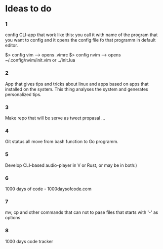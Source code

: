 # Ideas to do

### 1
config CLI-app that work like this: you call it with name of the program that you want to config and it opens the config file fo that programm in default editor.

$> config vim --> opens .vimrc
$> config nvim --> opens ~/.config/nvim/init.vim or ../init.lua

### 2
App that gives tips and tricks about linux and apps based on apps that installed on the system.
This thing analyses the system and generates personalized tips.

### 3
Make repo that will be serve as tweet propasal ...

### 4
Git status all move from bash function to Go programm.

### 5
Develop CLI-based audio-player in V or Rust, or may be in both:)

### 6
1000 days of code - 1000daysofcode.com

### 7
mv, cp and other commands that can not to pase files that starts with '-' as options

### 8 
1000 days code tracker
